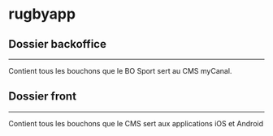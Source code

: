 # rugbyapp

## Dossier backoffice
---------------------

Contient tous les bouchons que le BO Sport sert au CMS myCanal.

## Dossier front
---------------------

Contient tous les bouchons que le CMS sert aux applications iOS et Android
